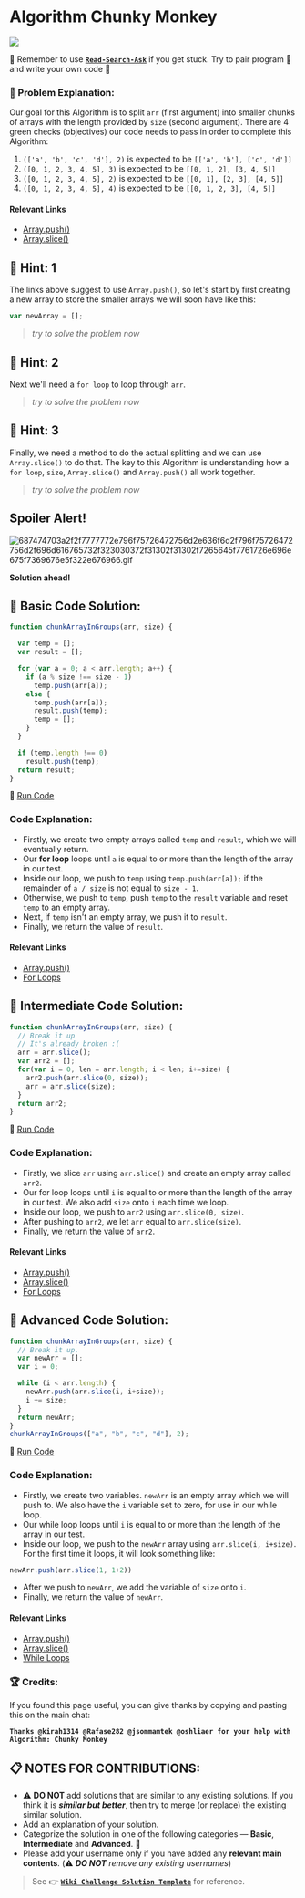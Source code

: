 # Algorithm Chunky Monkey

![](https://i.imgur.com/RdrnNvA.png)

:triangular_flag_on_post: Remember to use [**`Read-Search-Ask`**](FreeCodeCamp-Get-Help) if you get stuck. Try to pair program :busts_in_silhouette: and write your own code :pencil:

### :checkered_flag: Problem Explanation:

Our goal for this Algorithm is to split `arr` (first argument) into smaller chunks of arrays with the length provided by `size` (second argument). There are 4 green checks (objectives) our code needs to pass in order to complete this Algorithm:

1. `(['a', 'b', 'c', 'd'], 2)` is expected to be `[['a', 'b'], ['c', 'd']]`
2. `([0, 1, 2, 3, 4, 5], 3)` is expected to be `[[0, 1, 2], [3, 4, 5]]`
3. `([0, 1, 2, 3, 4, 5], 2)` is expected to be `[[0, 1], [2, 3], [4, 5]]`
4. `([0, 1, 2, 3, 4, 5], 4)` is expected to be `[[0, 1, 2, 3], [4, 5]]`

#### Relevant Links

- [Array.push()](https://developer.mozilla.org/en-US/docs/Web/JavaScript/Reference/Global_Objects/Array/push)
- [Array.slice()](https://developer.mozilla.org/en-US/docs/Web/JavaScript/Reference/Global_Objects/Array/slice)

## :speech_balloon: Hint: 1

The links above suggest to use `Array.push()`, so let's start by first creating a new array to store the smaller arrays we will soon have like this:

```javascript
var newArray = [];
```

> _try to solve the problem now_

## :speech_balloon: Hint: 2

Next we'll need a `for loop` to loop through `arr`.

> _try to solve the problem now_

## :speech_balloon: Hint: 3

Finally, we need a method to do the actual splitting and we can use `Array.slice()` to do that. The key to this Algorithm is understanding how a `for loop`, `size`, `Array.slice()` and `Array.push()` all work together.

> _try to solve the problem now_

## Spoiler Alert!

![687474703a2f2f7777772e796f75726472756d2e636f6d2f796f75726472756d2f696d616765732f323030372f31302f31302f7265645f7761726e696e675f7369676e5f322e676966.gif](https://files.gitter.im/FreeCodeCamp/Wiki/nlOm/thumb/687474703a2f2f7777772e796f75726472756d2e636f6d2f796f75726472756d2f696d616765732f323030372f31302f31302f7265645f7761726e696e675f7369676e5f322e676966.gif)

**Solution ahead!**

## :beginner: Basic Code Solution:

```javascript
function chunkArrayInGroups(arr, size) {

  var temp = [];
  var result = [];

  for (var a = 0; a < arr.length; a++) {
    if (a % size !== size - 1)
      temp.push(arr[a]);
    else {
      temp.push(arr[a]);
      result.push(temp);
      temp = [];
    }
  }

  if (temp.length !== 0)
    result.push(temp);
  return result;
}
```

:rocket: [Run Code](https://repl.it/CLjU/24)

### Code Explanation:

- Firstly, we create two empty arrays called `temp` and `result`, which we will eventually return.
- Our **for loop** loops until `a` is equal to or more than the length of the array in our test.
- Inside our loop, we push to `temp` using `temp.push(arr[a]);` if the remainder of `a / size` is not equal to `size - 1`.
- Otherwise, we push to `temp`, push `temp` to the `result` variable and reset `temp` to an empty array.
- Next, if `temp` isn't an empty array, we push it to `result`.
- Finally, we return the value of `result`.

#### Relevant Links

- [Array.push()](https://developer.mozilla.org/en-US/docs/Web/JavaScript/Reference/Global_Objects/Array/push)
- [For Loops](https://developer.mozilla.org/en-US/docs/Web/JavaScript/Reference/Statements/for)

## :sunflower: Intermediate Code Solution:

```javascript
function chunkArrayInGroups(arr, size) {
  // Break it up
  // It's already broken :(
  arr = arr.slice();
  var arr2 = [];
  for(var i = 0, len = arr.length; i < len; i+=size) {
    arr2.push(arr.slice(0, size));
    arr = arr.slice(size);
  }
  return arr2;
}
```

:rocket: [Run Code](https://repl.it/CLjU/25)

### Code Explanation:

- Firstly, we slice `arr` using `arr.slice()` and create an empty array called `arr2`.
- Our for loop loops until `i` is equal to or more than the length of the array in our test. We also add `size` onto `i` each time we loop.
- Inside our loop, we push to `arr2` using `arr.slice(0, size)`.
- After pushing to `arr2`, we let `arr` equal to `arr.slice(size)`.
- Finally, we return the value of `arr2`.

#### Relevant Links

- [Array.push()](https://developer.mozilla.org/en-US/docs/Web/JavaScript/Reference/Global_Objects/Array/push)
- [Array.slice()](https://developer.mozilla.org/en-US/docs/Web/JavaScript/Reference/Global_Objects/Array/slice)
- [For Loops](https://developer.mozilla.org/en-US/docs/Web/JavaScript/Reference/Statements/for)

## :rotating_light: Advanced Code Solution:

```javascript
function chunkArrayInGroups(arr, size) {
  // Break it up.
  var newArr = [];
  var i = 0;

  while (i < arr.length) {
    newArr.push(arr.slice(i, i+size));
    i += size;
  }
  return newArr;
}
chunkArrayInGroups(["a", "b", "c", "d"], 2);
```

:rocket: [Run Code](https://repl.it/CLjU/26)

### Code Explanation:

- Firstly, we create two variables. `newArr` is an empty array which we will push to. We also have the `i` variable set to zero, for use in our while loop.
- Our while loop loops until `i` is equal to or more than the length of the array in our test.
- Inside our loop, we push to the `newArr` array using `arr.slice(i, i+size)`. For the first time it loops, it will look something like:
```javascript
newArr.push(arr.slice(1, 1+2))
```
- After we push to `newArr`, we add the variable of `size` onto `i`.
- Finally, we return the value of `newArr`.

#### Relevant Links

- [Array.push()](https://developer.mozilla.org/en-US/docs/Web/JavaScript/Reference/Global_Objects/Array/push)
- [Array.slice()](https://developer.mozilla.org/en-US/docs/Web/JavaScript/Reference/Global_Objects/Array/slice)
- [While Loops](https://developer.mozilla.org/en/docs/Web/JavaScript/Reference/Statements/while)

### :trophy: Credits:

If you found this page useful, you can give thanks by copying and pasting this on the main chat:

**`Thanks @kirah1314 @Rafase282 @jsommamtek @oshliaer for your help with Algorithm: Chunky Monkey`**

## :clipboard: NOTES FOR CONTRIBUTIONS:

- :warning: **DO NOT** add solutions that are similar to any existing solutions. If you think it is **_similar but better_**, then try to merge (or replace) the existing similar solution.
- Add an explanation of your solution.
- Categorize the solution in one of the following categories &mdash; **Basic**, **Intermediate** and **Advanced**. :traffic_light:
- Please add your username only if you have added any **relevant main contents**. (:warning: **_DO NOT_** _remove any existing usernames_)

> See :point_right: [**`Wiki Challenge Solution Template`**](Wiki-Template-Challenge-Solution.md) for reference.
